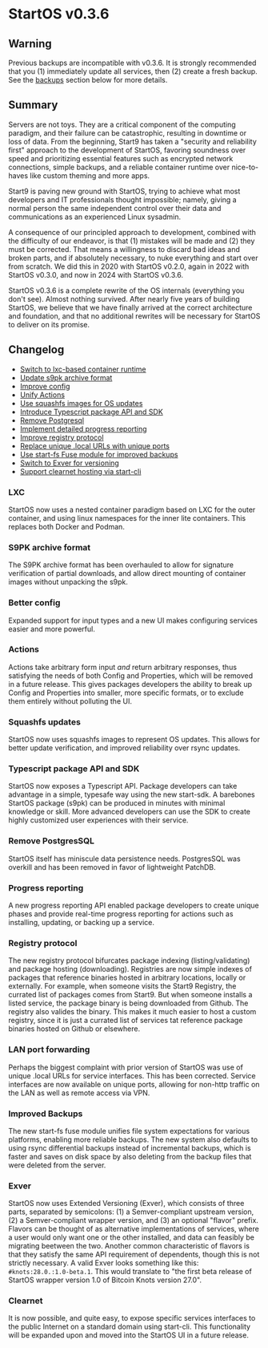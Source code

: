 # StartOS v0.3.6

## Warning

Previous backups are incompatible with v0.3.6. It is strongly recommended that you (1) immediately update all services, then (2) create a fresh backup. See the [backups](#improved-backups) section below for more details.

## Summary

Servers are not toys. They are a critical component of the computing paradigm, and their failure can be catastrophic, resulting in downtime or loss of data. From the beginning, Start9 has taken a "security and reliability first" approach to the development of StartOS, favoring soundness over speed and prioritizing essential features such as encrypted network connections, simple backups, and a reliable container runtime over nice-to-haves like custom theming and more apps.

Start9 is paving new ground with StartOS, trying to achieve what most developers and IT professionals thought impossible; namely, giving a normal person the same independent control over their data and communications as an experienced Linux sysadmin.

A consequence of our principled approach to development, combined with the difficulty of our endeavor, is that (1) mistakes will be made and (2) they must be corrected. That means a willingness to discard bad ideas and broken parts, and if absolutely necessary, to nuke everything and start over from scratch. We did this in 2020 with StartOS v0.2.0, again in 2022 with StartOS v0.3.0, and now in 2024 with StartOS v0.3.6.

StartOS v0.3.6 is a complete rewrite of the OS internals (everything you don't see). Almost nothing survived. After nearly five years of building StartOS, we believe that we have finally arrived at the correct architecture and foundation, and that no additional rewrites will be necessary for StartOS to deliver on its promise.

## Changelog

- [Switch to lxc-based container runtime](#lxc)
- [Update s9pk archive format](#new-s9pk-archive-format)
- [Improve config](#better-config)
- [Unify Actions](#unify-actions)
- [Use squashfs images for OS updates](#squashfs-updates)
- [Introduce Typescript package API and SDK](#typescript-package-api-and-sdk)
- [Remove Postgresql](#remove-postgressql)
- [Implement detailed progress reporting](#progress-reporting)
- [Improve registry protocol](#registry-protocol)
- [Replace unique .local URLs with unique ports](#lan-port-forwarding)
- [Use start-fs Fuse module for improved backups](#improved-backups)
- [Switch to Exver for versioning](#Exver)
- [Support clearnet hosting via start-cli](#clearnet)

### LXC

StartOS now uses a nested container paradigm based on LXC for the outer container, and using linux namespaces for the inner lite containers. This replaces both Docker and Podman.

### S9PK archive format

The S9PK archive format has been overhauled to allow for signature verification of partial downloads, and allow direct mounting of container images without unpacking the s9pk.

### Better config

Expanded support for input types and a new UI makes configuring services easier and more powerful.

### Actions

Actions take arbitrary form input _and_ return arbitrary responses, thus satisfying the needs of both Config and Properties, which will be removed in a future release. This gives packages developers the ability to break up Config and Properties into smaller, more specific formats, or to exclude them entirely without polluting the UI.

### Squashfs updates

StartOS now uses squashfs images to represent OS updates. This allows for better update verification, and improved reliability over rsync updates.

### Typescript package API and SDK

StartOS now exposes a Typescript API. Package developers can take advantage in a simple, typesafe way using the new start-sdk. A barebones StartOS package (s9pk) can be produced in minutes with minimal knowledge or skill. More advanced developers can use the SDK to create highly customized user experiences with their service.

### Remove PostgresSQL

StartOS itself has miniscule data persistence needs. PostgresSQL was overkill and has been removed in favor of lightweight PatchDB.

### Progress reporting

A new progress reporting API enabled package developers to create unique phases and provide real-time progress reporting for actions such as installing, updating, or backing up a service.

### Registry protocol

The new registry protocol bifurcates package indexing (listing/validating) and package hosting (downloading). Registries are now simple indexes of packages that reference binaries hosted in arbitrary locations, locally or externally. For example, when someone visits the Start9 Registry, the currated list of packages comes from Start9. But when someone installs a listed service, the package binary is being downloaded from Github. The registry also valides the binary. This makes it much easier to host a custom registry, since it is just a currated list of services tat reference package binaries hosted on Github or elsewhere.

### LAN port forwarding

Perhaps the biggest complaint with prior version of StartOS was use of unique .local URLs for service interfaces. This has been corrected. Service interfaces are now available on unique ports, allowing for non-http traffic on the LAN as well as remote access via VPN.

### Improved Backups

The new start-fs fuse module unifies file system expectations for various platforms, enabling more reliable backups. The new system also defaults to using rsync differential backups instead of incremental backups, which is faster and saves on disk space by also deleting from the backup files that were deleted from the server.

### Exver

StartOS now uses Extended Versioning (Exver), which consists of three parts, separated by semicolons: (1) a Semver-compliant upstream version, (2) a Semver-compliant wrapper version, and (3) an optional "flavor" prefix. Flavors can be thought of as alternative implementations of services, where a user would only want one or the other installed, and data can feasibly be migrating beetween the two. Another common characteristic of flavors is that they satisfy the same API requirement of dependents, though this is not strictly necessary. A valid Exver looks something like this: `#knots:28.0.:1.0-beta.1`. This would translate to "the first beta release of StartOS wrapper version 1.0 of Bitcoin Knots version 27.0".

### Clearnet

It is now possible, and quite easy, to expose specific services interfaces to the public Internet on a standard domain using start-cli. This functionality will be expanded upon and moved into the StartOS UI in a future release.
